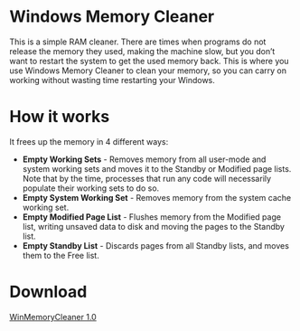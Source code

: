 # Windows Memory Cleaner
This is a simple RAM cleaner. There are times when programs do not release the memory they used, making the machine slow, but you don’t want to restart the system to get the used memory back. This is where you use Windows Memory Cleaner to clean your memory, so you can carry on working without wasting time restarting your Windows.

# How it works
It frees up the memory in 4 different ways:

- **Empty Working Sets** - Removes memory from all user-mode and system working sets and moves it to the Standby or Modified page lists. Note that by the time, processes that run any code will necessarily populate their working sets to do so.
- **Empty System Working Set** - Removes memory from the system cache working set.
- **Empty Modified Page List** - Flushes memory from the Modified page list, writing unsaved data to disk and moving the pages to the Standby list.
- **Empty Standby List** - Discards pages from all Standby lists, and moves them to the Free list.

# Download
[WinMemoryCleaner 1.0](https://github.com/IgorMundstein/WinMemoryCleaner/releases/download/1.0/WinMemoryCleaner.exe)

